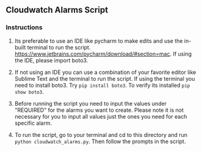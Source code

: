 ## Cloudwatch Alarms Script

### Instructions

1. Its preferable to use an IDE like pycharm to make edits and use the in-built terminal to run the script.
https://www.jetbrains.com/pycharm/download/#section=mac. If using the IDE, please import boto3.

2. If not using an IDE you can use a combination of your favorite editor like Sublime Text and the terminal to run the script.
If using the terminal you need to install boto3. Try `pip install boto3`. To verify its installed `pip show boto3`.

3. Before running the script you need to input the values under "REQUIRED" for the alarms you want to create. Please note it is 
not necessary for you to input all values just the ones you need for each specific alarm.

4. To run the script, go to your terminal and cd to this directory and run `python cloudwatch_alarms.py`. Then follow the prompts in the script.
